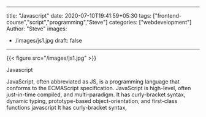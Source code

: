 
---
title: "Javascript"
date: 2020-07-10T19:41:59+05:30
tags: ["frontend-course","script","programming","Steve"]
categories: ["webdevelopment"]
Author: "Steve"
images:
  - /images/js1.jpg
draft: false
---

{{< figure src="/images/js1.jpg" >}}

Javascript

JavaScript, often abbreviated as JS, is a programming language that conforms to the ECMAScript specification. JavaScript is high-level, often just-in-time compiled, and multi-paradigm. It has curly-bracket syntax, dynamic typing, prototype-based object-orientation, and first-class functions
javascript It has curly-bracket syntax,